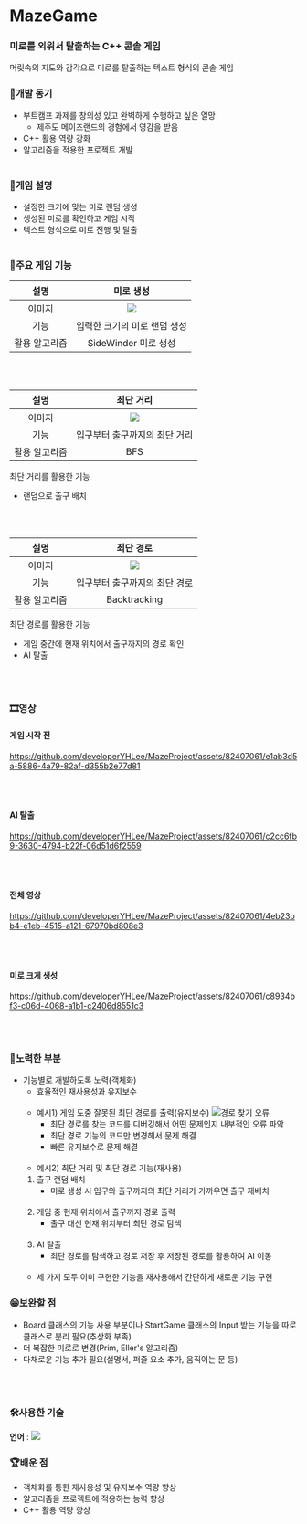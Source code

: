 # MazeGame
### 미로를 외워서 탈출하는 C++ 콘솔 게임
머릿속의 지도와 감각으로 미로를 탈출하는 텍스트 형식의 콘솔 게임

### 🚀개발 동기
* 부트캠프 과제를 창의성 있고 완벽하게 수행하고 싶은 열망
  * 제주도 메이즈랜드의 경험에서 영감을 받음
* C++ 활용 역량 강화
* 알고리즘을 적용한 프로젝트 개발
<br></br>

### 📜게임 설명
* 설정한 크기에 맞는 미로 랜덤 생성
* 생성된 미로를 확인하고 게임 시작
* 텍스트 형식으로 미로 진행 및 탈출
<br></br>

### 🎯주요 게임 기능
설명|미로 생성
:-:|:-:
이미지|<img src="https://github.com/developerYHLee/MazeProject/assets/82407061/7cd5bf68-6e59-40f7-b151-8b2760e4ff93"/>
기능|입력한 크기의 미로 랜덤 생성
활용 알고리즘|SideWinder 미로 생성

<br></br>

설명|최단 거리
:-:|:-:
이미지|<img src="https://github.com/developerYHLee/MazeProject/assets/82407061/a24fe174-bd39-40e0-ba8b-727b1c5ca17f"/>
기능|입구부터 출구까지의 최단 거리
활용 알고리즘|BFS

최단 거리를 활용한 기능
* 랜덤으로 출구 배치

<br></br>

설명|최단 경로
:-:|:-:
이미지|<img src="https://github.com/developerYHLee/MazeProject/assets/82407061/0f14ed3a-06a0-47c7-abc5-9fe9da35bfdc"/>
기능|입구부터 출구까지의 최단 경로
활용 알고리즘|Backtracking

최단 경로를 활용한 기능
* 게임 중간에 현재 위치에서 출구까지의 경로 확인
* AI 탈출

<br></br>

### 🎞영상
#### 게임 시작 전
https://github.com/developerYHLee/MazeProject/assets/82407061/e1ab3d5a-5886-4a79-82af-d355b2e77d81

<br></br>

#### AI 탈출
https://github.com/developerYHLee/MazeProject/assets/82407061/c2cc6fb9-3630-4794-b22f-06d51d6f2559

<br></br>

#### 전체 영상
https://github.com/developerYHLee/MazeProject/assets/82407061/4eb23bb4-e1eb-4515-a121-67970bd808e3

<br></br>

#### 미로 크게 생성
https://github.com/developerYHLee/MazeProject/assets/82407061/c8934bf3-c06d-4068-a1b1-c2406d8551c3

<br></br>



### 🔧노력한 부분
* 기능별로 개발하도록 노력(객체화)
  *  효율적인 재사용성과 유지보수
    <br></br>
  *  예시1) 게임 도중 잘못된 최단 경로를 출력(유지보수)
     ![경로 찾기 오류](https://github.com/developerYHLee/MazeProject/assets/82407061/051a5ccb-ddcc-4a03-9253-6c75517d352e)
     *  최단 경로를 찾는 코드를 디버깅해서 어떤 문제인지 내부적인 오류 파악
     *  최단 경로 기능의 코드만 변경해서 문제 해결
     *  빠른 유지보수로 문제 해결
    <br></br>
  *  예시2) 최단 거리 및 최단 경로 기능(재사용)
   1. 출구 랜덤 배치
      *  미로 생성 시 입구와 출구까지의 최단 거리가 가까우면 출구 재배치
        <br></br>
   2. 게임 중 현재 위치에서 출구까지 경로 출력
      *  출구 대신 현재 위치부터 최단 경로 탐색
        <br></br>
   3. AI 탈출
      *  최단 경로를 탐색하고 경로 저장 후 저장된 경로를 활용하여 AI 이동
        <br></br>  
    *  세 가지 모두 이미 구현한 기능을 재사용해서 간단하게 새로운 기능 구현

### 😁보완할 점
   * Board 클래스의 기능 사용 부분이나 StartGame 클래스의 Input 받는 기능을 따로 클래스로 분리 필요(추상화 부족)
   * 더 복잡한 미로로 변경(Prim, Eller's 알고리즘)
   * 다채로운 기능 추가 필요(설명서, 퍼즐 요소 추가, 움직이는 문 등)

<br></br>
  
### 🛠사용한 기술
**언어** : <img src="https://img.shields.io/badge/C++-purple?style=flat-square&logo=cplusplus&logoColor=#00599C"/>

### 🏆배운 점
* 객체화를 통한 재사용성 및 유지보수 역량 향상
* 알고리즘을 프로젝트에 적용하는 능력 향상
* C++ 활용 역량 향상


